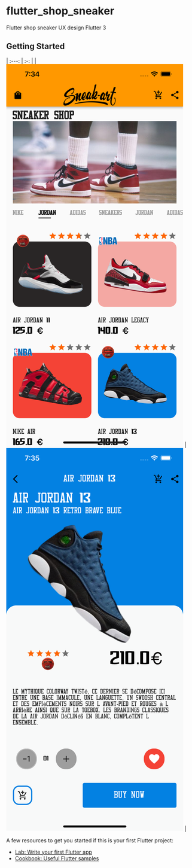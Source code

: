 # flutter_shop_sneaker

Flutter shop sneaker
UX design Flutter 3

## Getting Started

| :---:   | :-: |
| ![](./app/assets/images/screen_1.png) | ![](./app/assets/images/screen_2.png) |


A few resources to get you started if this is your first Flutter project:

- [Lab: Write your first Flutter app](https://docs.flutter.dev/get-started/codelab)
- [Cookbook: Useful Flutter samples](https://docs.flutter.dev/cookbook)
